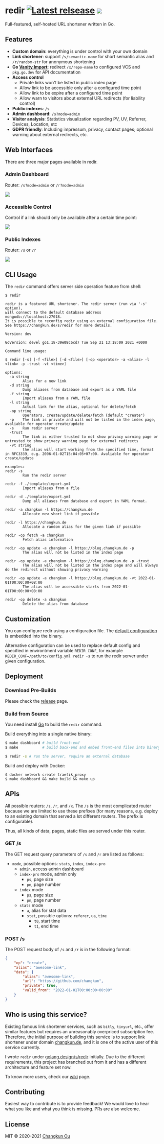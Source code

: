 # redir [![Latest relsease](https://img.shields.io/github/v/tag/changkun/redir?label=latest)](https://github.com/changkun/redir/releases) ![](https://changkun.de/urlstat?mode=github&repo=changkun/redir)

Full-featured, self-hosted URL shortener written in Go.

## Features

- **Custom domain**: everything is under control with your own domain
- **Link shortener**: support `/s/semantic-name` for short semantic alias and `/r/random-str` for anonymous shortening
- **Go [Vanity Import](https://golang.org/cmd/go/#hdr-Remote_import_paths)**: redirect `/x/repo-name` to configured VCS and `pkg.go.dev` for API documentation
- **Access control**
  + Private links won't be listed in public index page
  + Allow link to be accessible only after a configured time point
  + Allow link to be expire after a configured time point
  + Allow warn to visitors about external URL redirects (for liability control)
- **Public indexes**: `/s`
- **Admin dashboard**: `/s?mode=admin`
- **Visitor analysis**: Statistics visualization regarding PV, UV, Referrer, Devices, Location, etc
- **GDPR friendly**: Including impressum, privacy, contact pages; optional warning about external redirects, etc.

## Web Interfaces

There are three major pages available in redir.

### Admin Dashboard

Router: `/s?mode=admin` or `/r?mode=admin`

![](./assets/admin.png)

### Accessible Control

Control if a link should only be available after a certain time point:

![](./assets/wait.png)

### Public Indexes

Router: `/s` or `/r`

![](./assets/index.png)

## CLI Usage

The `redir` command offers server side operation feature from shell:

```
$ redir

redir is a featured URL shortener. The redir server (run via '-s' option),
will connect to the default database address mongodb://localhost:27018.
It is possible to reconfig redir using an external configuration file.
See https://changkun.de/s/redir for more details.

Version: dev

GoVersion: devel go1.18-39e08c6cd7 Tue Sep 21 13:18:09 2021 +0000

Command line usage:

$ redir [-s] [-f <file>] [-d <file>] [-op <operator> -a <alias> -l <link> -p -trust -vt <time>]

options:
  -a string
        Alias for a new link
  -d string
        Dump aliases from database and export as a YAML file
  -f string
        Import aliases from a YAML file
  -l string
        Actual link for the alias, optional for delete/fetch
  -op string
        Operators, create/update/delete/fetch (default "create")
  -p    The link is private and will not be listed in the index page, avaliable for operator create/update
  -s    Run redir server
  -trust
        The link is either trusted to not show privacy warning page or untrusted to show privacy warning page for external redirects
  -vt string
        the alias will start working from the specified time, format in RFC3339, e.g. 2006-01-02T15:04:05+07:00. Avaliable for operator create/update

examples:
redir -s
        Run the redir server

redir -f ./template/import.yml
        Import aliases from a file

redir -d ./template/export.yml
        Dump all aliases from database and export in YAML format.

redir -a changkun -l https://changkun.de
        Allocate new short link if possible

redir -l https://changkun.de
        Allocate a random alias for the given link if possible

redir -op fetch -a changkun
        Fetch alias information

redir -op update -a changkun -l https://blog.changkun.de -p
        The alias will not be listed in the index page

redir -op update -a changkun -l https://blog.changkun.de -p -trust
        The alias will not be listed in the index page and will always do the redirect without showing privacy warning

redir -op update -a changkun -l https://blog.changkun.de -vt 2022-01-01T00:00:00+08:00
        The alias will be accessible starts from 2022-01-01T00:00:00+08:00

redir -op delete -a changkun
        Delete the alias from database
```

## Customization

You can configure redir using a configuration file.
The [default configuration](./internal/config/config.yml) is embedded into the binary.

Alternative configuration can be used to replace default config and specified in environtment variable `REDIR_CONF`, for example `REDIR_CONF=/path/to/config.yml redir -s` to run the redir server under given configuration.

## Deployment

### Download Pre-Builds

Please check the [release](https://github.com/changkun/redir/releases) page.

### Build from Source

You need install [Go](https://golang.org) to build the `redir` command.

Build everything into a single native binary:

```sh
$ make dashboard # build front-end
$ make           # build back-end and embed front-end files into binary

$ redir -s # run the server, require an external database
```

Build and deploy with Docker:

```
$ docker network create traefik_proxy
$ make dashboard && make build && make up
```

## APIs

All possible routers: `/s`, `/r`, and `/x`. The `/s` is the most
complicated router because we are limited to use these prefixes
(for many reasons, e.g. deploy to an existing domain that served a lot
different routers. The prefix is configurable).

Thus, all kinds of data, pages, static files are served under this router.

### GET /s

The GET request query parameters of `/s` and `/r` are listed as follows:

- `mode`, possible options: `stats`, `index`, `index-pro`
  + `admin`, access admin dashboard
  + `index-pro` mode, admin only
    - `ps`, page size
    - `pn`, page number
  + `index` mode
    - `ps`, page size
    - `pn`, page number
  + `stats` mode
    - `a`, alias for stat data
    - `stat`, possible options: `referer`, `ua`, `time`
      - `t0`, start time
      - `t1`, end time

### POST /s

The POST request body of `/s` and `/r` is in the following format:

```json
{
    "op": "create",
    "alias": "awesome-link",
    "data": {
        "alias": "awesome-link",
        "url": "https://github.com/changkun",
        "private": true,
        "valid_from": "2022-01-01T00:00:00+00:00"
    }
}
```

## Who is using this service?

Existing famous link shortener services, such as `bitly`, `tinyurl`, etc.,
offer similar features but requires an unreasonably overpriced subscription fee.
Therefore, the initial purpose of building this service is to support link
shortener under domain [changkun.de](https://changkun.de), and
it is one of the active user of this service currently.

I wrote `redir` under [golang.design/s/redir](https://golang.design/s/redir)
initially. Due to the different requirements, this project has branched out
from it and has a different architecture and feature set now.

To know more users, check our [wiki](https://github.com/changkun/redir/wiki) page.

## Contributing

Easiest way to contribute is to provide feedback! We would love to hear
what you like and what you think is missing. PRs are also welcome.

## License

MIT &copy; 2020-2021 [Changkun Ou](https://changkun.de)